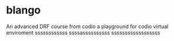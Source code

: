 # blango
An advanced DRF course from codio a playground for codio virtual enviroment
ssssssssssss
ssssassssssssss
ssssssssssssssssss